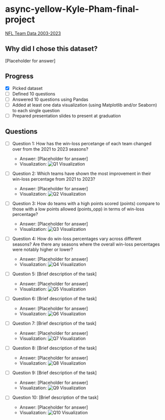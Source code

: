 # async-yellow-Kyle-Pham-final-project

[NFL Team Data 2003-2023]([https://www.example.com/link-to-dataset](https://www.kaggle.com/datasets/nickcantalupa/nfl-team-data-2003-2023))

## Why did I chose this dataset?

[Placeholder for answer]

## Progress
- [x] Picked dataset
- [ ] Defined 10 questions
- [ ] Answered 10 questions using Pandas
- [ ] Added at least one data visualization (using Matplotlib and/or Seaborn) to each single question
- [ ] Prepared presentation slides to present at graduation

## Questions
- [ ] Question 1: How has the win-loss percetange of each team changed over from the 2021 to 2023 seasons?
  - Answer: [Placeholder for answer]
  - Visualization: ![Q1 Visualization](https://example.com/path-to-image-1.png)

- [ ] Question 2: Which teams have shown the most improvement in their win-loss percentage from 2021 to 2023?
  - Answer: [Placeholder for answer]
  - Visualization: ![Q2 Visualization](https://example.com/path-to-image-2.png)

- [ ] Question 3: How do teams with a high points scored (points) compare to those with a low points allowed (points_opp) in terms of win-loss percentage?
  - Answer: [Placeholder for answer]
  - Visualization: ![Q3 Visualization](https://example.com/path-to-image-3.png)

- [ ] Question 4: How do win-loss percentages vary across different seasons? Are there any seasons where the overall win-loss percentages were notably higher or lower?
  - Answer: [Placeholder for answer]
  - Visualization: ![Q4 Visualization](https://example.com/path-to-image-4.png)

- [ ] Question 5: [Brief description of the task]
  - Answer: [Placeholder for answer]
  - Visualization: ![Q5 Visualization](https://example.com/path-to-image-5.png)

- [ ] Question 6: [Brief description of the task]
  - Answer: [Placeholder for answer]
  - Visualization: ![Q6 Visualization](https://example.com/path-to-image-6.png)

- [ ] Question 7: [Brief description of the task]
  - Answer: [Placeholder for answer]
  - Visualization: ![Q7 Visualization](https://example.com/path-to-image-7.png)

- [ ] Question 8: [Brief description of the task]
  - Answer: [Placeholder for answer]
  - Visualization: ![Q8 Visualization](https://example.com/path-to-image-8.png)

- [ ] Question 9: [Brief description of the task]
  - Answer: [Placeholder for answer]
  - Visualization: ![Q9 Visualization](https://example.com/path-to-image-9.png)

- [ ] Question 10: [Brief description of the task]
  - Answer: [Placeholder for answer]
  - Visualization: ![Q10 Visualization](https://example.com/path-to-image-10.png)
